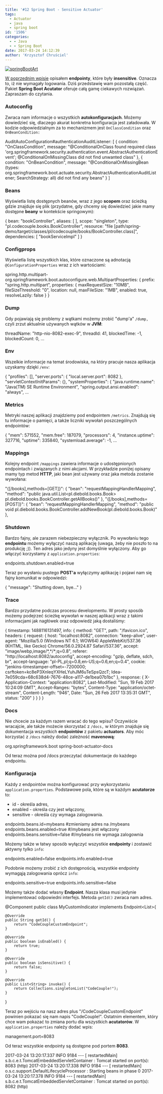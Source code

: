 ```yaml
---
title: '#12 Spring Boot - Sensitive Actuator'
tags:
  - Actuator
  - java
  - spring boot
id: '1506'
categories:
  - - Java
  - - Spring Boot
date: 2017-03-24 14:12:39
author: 'Krzysztof Chruściel'
---
```


[![springBootArt](http://codecouple.pl/wp-content/uploads/2017/02/springBootArt.png)](http://codecouple.pl/wp-content/uploads/2017/02/springBootArt.png)

[W poprzednim wpisie](http://codecouple.pl/2017/02/24/11-spring-boot-actuator/) opisałem **endpointy**, które były **insensitive**. Oznacza to, iż nie wymagały logowania. Dziś przedstawię wam pozostałą część. Pakiet **Spring Boot Acutator** oferuje całą gamę ciekawych rozwiązań. Zapraszam do czytania.
<!-- more -->
### Autoconfig

Zwraca nam informacje o wszystkich **autokonfiguracjach**. Możemy dowiedzieć się, dlaczego akurat konkretna konfiguracja jest załadowała. W kodzie odpowiedzialnym za to mechanizmem jest `OnClassCondition` oraz `OnBeanCondition:`

AuditAutoConfiguration#authenticationAuditListener: \[
   {
      condition: "OnClassCondition",
      message: "@ConditionalOnClass found required class 'org.springframework.security.authentication.event.AbstractAuthenticationEvent'; @ConditionalOnMissingClass did not find unwanted class"
   },
   {
      condition: "OnBeanCondition",
      message: "@ConditionalOnMissingBean (types: org.springframework.boot.actuate.security.AbstractAuthenticationAuditListener; SearchStrategy: all) did not find any beans"
   }
\]

### Beans

Wyświetla listę dostępnych beanów, wraz z jego **scopem** oraz ścieżką gdzie znajduje się plik (przydatne, gdy chcemy się dowiedzieć jakie mamy dostępne **beany** w kontekście springowym):

{
 bean: "bookController",
 aliases: \[ \],
 scope: "singleton",
 type: "pl.codecouple.books.BookController",
 resource: "file \[path/spring-demo/target/classes/pl/codecouple/books/BookController.class\]",
 dependencies: \[
 "bookServiceImpl"
 \]
}

### Configprops

Wyświetla listę wszystkich klas, które oznaczone są adnotacją `@ConfigurationProperties` wraz z ich wartościami:

spring.http.multipart-org.springframework.boot.autoconfigure.web.MultipartProperties: {
prefix: "spring.http.multipart",
   properties: {
      maxRequestSize: "10MB",
      fileSizeThreshold: "0",
      location: null,
      maxFileSize: "1MB",
      enabled: true,
      resolveLazily: false
   }
}

### Dump

Gdy pojawiają się problemy z wątkami możemy zrobić "dump'a" `/dump,` czyli zrzut aktualnie używanych wątków w **JVM**:

threadName: "http-nio-8082-exec-9",
threadId: 41,
blockedTime: -1,
blockedCount: 0,
...

### Env

Wszelkie informacje na temat środowiska, na który pracuje nasza aplikacja uzyskamy dzięki `/env`:

{
   "profiles": \[\],
   "server.ports": {
   "local.server.port": 8082
},
   "servletContextInitParams": {},
   "systemProperties": {
      "java.runtime.name": "Java(TM) SE Runtime Environment",
      "spring.output.ansi.enabled": "always",
...

### Metrics

Metryki naszej aplikacji znajdziemy pod endpointem `/metrics`. Znajdują się tu informacje o pamięci, a także liczniki wywołań poszczególnych endpointów:

{
  "mem": 571552,
  "mem.free": 187079,
  "processors": 4,
  "instance.uptime": 327716,
  "uptime": 335840,
  "systemload.average": -1,
...

### Mappings

Kolejny endpoint `/mappings` zawiera informacje o udostępnionych endpointach i związanych z nimi akcjami. W przykładzie poniżej opisany mamy typ metod **HTTP**, jaki bean jest używany oraz jaka metoda zostanie wywołana:

"{\[/books\],methods=\[GET\]}": {
    "bean": "requestMappingHandlerMapping",
    "method": "public java.util.List<pl.diebold.books.Book> pl.diebold.books.BookController.getAllBooks()"
  },
  "{\[/books\],methods=\[POST\]}": {
    "bean": "requestMappingHandlerMapping",
    "method": "public void pl.diebold.books.BookController.addNewBook(pl.diebold.books.Book)"
  },

### Shutdown

Bardzo fajny, ale zarazem niebezpieczny wyłącznik. Po wywołaniu tego **endpointu** możemy wyłączyć naszą aplikację (uwaga, żeby nie poszło to na produkcję ;)). Ten adres jako jedyny jest domyślnie wyłączony. Aby go włączyć korzystamy z `application.properties`:

endpoints.shutdown.enabled\=true

Teraz po wysłaniu pustego **POST'a** wyłączymy aplikację i pojawi nam się fajny komunikat w odpowiedzi:

{ "message": "Shutting down, bye..." }

### Trace

Bardzo przydatne podczas procesu developmentu. W prosty sposób możemy podejrzeć ścieżkę wywołań w naszej aplikacji wraz z takimi informacjami jak nagłówek oraz odpowiedź jaką dostaliśmy:

{
   timestamp: 1488116131497,
   info: {
      method: "GET",
      path: "/favicon.ico",
      headers: {
         request: {
            host: "localhost:8082",
            connection: "keep-alive",
            user-agent: "Mozilla/5.0 (Windows NT 6.1; WOW64) AppleWebKit/537.36 (KHTML, like Gecko) Chrome/56.0.2924.87 Safari/537.36",
            accept: "image/webp,image/\*,\*/\*;q=0.8",
            referer: "http://localhost:8082/autoconfig",
            accept-encoding: "gzip, deflate, sdch, br",
            accept-language: "pl-PL,pl;q=0.8,en-US;q=0.6,en;q=0.4",
            cookie: "jenkins-timestamper-offset=-7200000; csrftoken=kc8eP3XnleqYXHeLYuhJM6uTeSpsQzcT; Idea-7e059cda=68c638d4-7676-48ce-a117-de1bea07b1bc"
      },
      response: {
            X-Application-Context: "application:8082",
            Last-Modified: "Sun, 19 Feb 2017 10:24:09 GMT",
            Accept-Ranges: "bytes",
            Content-Type: "application/octet-stream",
            Content-Length: "946",
            Date: "Sun, 26 Feb 2017 13:35:31 GMT",
            status: "200"
            }
         }
   }
}

### Docs

Nie chcecie za każdym razem wracać do tego wpisu? Oczywiście wracajcie, ale także możecie skorzystać z `/docs,` w którym znajduje się dokumentacja wszystkich **endpointów** z pakietu **actuators**. Aby móc korzystać z `/docs` należy dodać zależność **mavenową**:

<dependencies>
    <dependency>
        <groupId>org.springframework.boot</groupId>
        <artifactId>spring-boot-actuator-docs</artifactId>
    </dependency>
</dependencies>

Od teraz można pod /docs przeczytać dokumentacje do każdego endpointu.

### Konfiguracja

Każdy z endpointów można konfigurować przy wykorzystaniu `application.properties`. Podstawowe pola, które są w każdym **acutatorze** to:

*   id - określa adres,
*   enabled - określa czy jest włączony,
*   sensitive - określa czy wymaga zalogowania.

endpoints.beans.id=mybeans #zmieniamy adres na /mybeans endpoints.beans.enabled\=true #/mybeans jest włączony
endpoints.beans.sensitive\=false #/mybeans nie wymaga zalogownia

Możemy także w łatwy sposób wyłączyć wszystkie **endpointy** i zostawić aktywny tylko `info`:

endpoints.enabled\=false
endpoints.info.enabled\=true

Podobnie możemy zrobić z ich dostępnością, wszystkie endpointy wymagąją zalogowania oprócz `info`:

endpoints.sensitive\=true
endpoints.info.sensitive\=false

Możemy także dodać własny **Endpoint**. Nasza klasa musi jedynie implementować odpowiedni interfejs. Metoda `getId()` zwraca nam adres.

@Component
public class MyCustomIndicator implements Endpoint<List<String>>{


    @Override
    public String getId() {
        return "CodeCoupleCustomEndpoint";
    }

    @Override
    public boolean isEnabled() {
        return true;
    }

    @Override
    public boolean isSensitive() {
        return false;
    }

    @Override
    public List<String> invoke() {
        return Collections.singletonList("CodeCouple!");
    }
}

Teraz po wejściu na nasz adres plus "/CodeCoupleCustomEndpoint" powinien pokazać się nam napis "CodeCouple!". Ostatnim elementem, który chce wam pokazać to zmiana portu dla wszystkich **acutatorów**. W `application.properties` należy dodać wpis:

management.port=8083

Od teraz wszystkie endpointy są dostępne pod portem **8083**.

2017-03-24 13:20:17.337 INFO 9184 --- \[ restartedMain\] s.b.c.e.t.TomcatEmbeddedServletContainer : Tomcat started on port(s): 8083 (http)
2017-03-24 13:20:17.338 INFO 9184 --- \[ restartedMain\] o.s.c.support.DefaultLifecycleProcessor : Starting beans in phase 0
2017-03-24 13:20:17.378 INFO 9184 --- \[ restartedMain\] s.b.c.e.t.TomcatEmbeddedServletContainer : Tomcat started on port(s): 8082 (http)